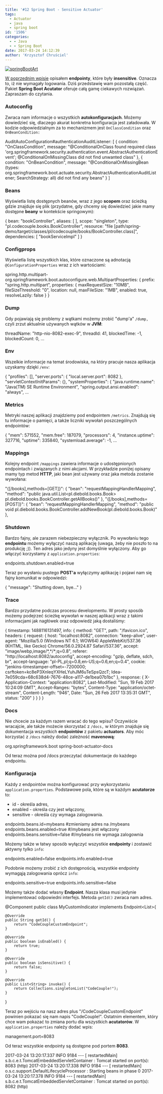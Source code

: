 ```yaml
---
title: '#12 Spring Boot - Sensitive Actuator'
tags:
  - Actuator
  - java
  - spring boot
id: '1506'
categories:
  - - Java
  - - Spring Boot
date: 2017-03-24 14:12:39
author: 'Krzysztof Chruściel'
---
```


[![springBootArt](http://codecouple.pl/wp-content/uploads/2017/02/springBootArt.png)](http://codecouple.pl/wp-content/uploads/2017/02/springBootArt.png)

[W poprzednim wpisie](http://codecouple.pl/2017/02/24/11-spring-boot-actuator/) opisałem **endpointy**, które były **insensitive**. Oznacza to, iż nie wymagały logowania. Dziś przedstawię wam pozostałą część. Pakiet **Spring Boot Acutator** oferuje całą gamę ciekawych rozwiązań. Zapraszam do czytania.
<!-- more -->
### Autoconfig

Zwraca nam informacje o wszystkich **autokonfiguracjach**. Możemy dowiedzieć się, dlaczego akurat konkretna konfiguracja jest załadowała. W kodzie odpowiedzialnym za to mechanizmem jest `OnClassCondition` oraz `OnBeanCondition:`

AuditAutoConfiguration#authenticationAuditListener: \[
   {
      condition: "OnClassCondition",
      message: "@ConditionalOnClass found required class 'org.springframework.security.authentication.event.AbstractAuthenticationEvent'; @ConditionalOnMissingClass did not find unwanted class"
   },
   {
      condition: "OnBeanCondition",
      message: "@ConditionalOnMissingBean (types: org.springframework.boot.actuate.security.AbstractAuthenticationAuditListener; SearchStrategy: all) did not find any beans"
   }
\]

### Beans

Wyświetla listę dostępnych beanów, wraz z jego **scopem** oraz ścieżką gdzie znajduje się plik (przydatne, gdy chcemy się dowiedzieć jakie mamy dostępne **beany** w kontekście springowym):

{
 bean: "bookController",
 aliases: \[ \],
 scope: "singleton",
 type: "pl.codecouple.books.BookController",
 resource: "file \[path/spring-demo/target/classes/pl/codecouple/books/BookController.class\]",
 dependencies: \[
 "bookServiceImpl"
 \]
}

### Configprops

Wyświetla listę wszystkich klas, które oznaczone są adnotacją `@ConfigurationProperties` wraz z ich wartościami:

spring.http.multipart-org.springframework.boot.autoconfigure.web.MultipartProperties: {
prefix: "spring.http.multipart",
   properties: {
      maxRequestSize: "10MB",
      fileSizeThreshold: "0",
      location: null,
      maxFileSize: "1MB",
      enabled: true,
      resolveLazily: false
   }
}

### Dump

Gdy pojawiają się problemy z wątkami możemy zrobić "dump'a" `/dump,` czyli zrzut aktualnie używanych wątków w **JVM**:

threadName: "http-nio-8082-exec-9",
threadId: 41,
blockedTime: -1,
blockedCount: 0,
...

### Env

Wszelkie informacje na temat środowiska, na który pracuje nasza aplikacja uzyskamy dzięki `/env`:

{
   "profiles": \[\],
   "server.ports": {
   "local.server.port": 8082
},
   "servletContextInitParams": {},
   "systemProperties": {
      "java.runtime.name": "Java(TM) SE Runtime Environment",
      "spring.output.ansi.enabled": "always",
...

### Metrics

Metryki naszej aplikacji znajdziemy pod endpointem `/metrics`. Znajdują się tu informacje o pamięci, a także liczniki wywołań poszczególnych endpointów:

{
  "mem": 571552,
  "mem.free": 187079,
  "processors": 4,
  "instance.uptime": 327716,
  "uptime": 335840,
  "systemload.average": -1,
...

### Mappings

Kolejny endpoint `/mappings` zawiera informacje o udostępnionych endpointach i związanych z nimi akcjami. W przykładzie poniżej opisany mamy typ metod **HTTP**, jaki bean jest używany oraz jaka metoda zostanie wywołana:

"{\[/books\],methods=\[GET\]}": {
    "bean": "requestMappingHandlerMapping",
    "method": "public java.util.List<pl.diebold.books.Book> pl.diebold.books.BookController.getAllBooks()"
  },
  "{\[/books\],methods=\[POST\]}": {
    "bean": "requestMappingHandlerMapping",
    "method": "public void pl.diebold.books.BookController.addNewBook(pl.diebold.books.Book)"
  },

### Shutdown

Bardzo fajny, ale zarazem niebezpieczny wyłącznik. Po wywołaniu tego **endpointu** możemy wyłączyć naszą aplikację (uwaga, żeby nie poszło to na produkcję ;)). Ten adres jako jedyny jest domyślnie wyłączony. Aby go włączyć korzystamy z `application.properties`:

endpoints.shutdown.enabled\=true

Teraz po wysłaniu pustego **POST'a** wyłączymy aplikację i pojawi nam się fajny komunikat w odpowiedzi:

{ "message": "Shutting down, bye..." }

### Trace

Bardzo przydatne podczas procesu developmentu. W prosty sposób możemy podejrzeć ścieżkę wywołań w naszej aplikacji wraz z takimi informacjami jak nagłówek oraz odpowiedź jaką dostaliśmy:

{
   timestamp: 1488116131497,
   info: {
      method: "GET",
      path: "/favicon.ico",
      headers: {
         request: {
            host: "localhost:8082",
            connection: "keep-alive",
            user-agent: "Mozilla/5.0 (Windows NT 6.1; WOW64) AppleWebKit/537.36 (KHTML, like Gecko) Chrome/56.0.2924.87 Safari/537.36",
            accept: "image/webp,image/\*,\*/\*;q=0.8",
            referer: "http://localhost:8082/autoconfig",
            accept-encoding: "gzip, deflate, sdch, br",
            accept-language: "pl-PL,pl;q=0.8,en-US;q=0.6,en;q=0.4",
            cookie: "jenkins-timestamper-offset=-7200000; csrftoken=kc8eP3XnleqYXHeLYuhJM6uTeSpsQzcT; Idea-7e059cda=68c638d4-7676-48ce-a117-de1bea07b1bc"
      },
      response: {
            X-Application-Context: "application:8082",
            Last-Modified: "Sun, 19 Feb 2017 10:24:09 GMT",
            Accept-Ranges: "bytes",
            Content-Type: "application/octet-stream",
            Content-Length: "946",
            Date: "Sun, 26 Feb 2017 13:35:31 GMT",
            status: "200"
            }
         }
   }
}

### Docs

Nie chcecie za każdym razem wracać do tego wpisu? Oczywiście wracajcie, ale także możecie skorzystać z `/docs,` w którym znajduje się dokumentacja wszystkich **endpointów** z pakietu **actuators**. Aby móc korzystać z `/docs` należy dodać zależność **mavenową**:

<dependencies>
    <dependency>
        <groupId>org.springframework.boot</groupId>
        <artifactId>spring-boot-actuator-docs</artifactId>
    </dependency>
</dependencies>

Od teraz można pod /docs przeczytać dokumentacje do każdego endpointu.

### Konfiguracja

Każdy z endpointów można konfigurować przy wykorzystaniu `application.properties`. Podstawowe pola, które są w każdym **acutatorze** to:

*   id - określa adres,
*   enabled - określa czy jest włączony,
*   sensitive - określa czy wymaga zalogowania.

endpoints.beans.id=mybeans #zmieniamy adres na /mybeans endpoints.beans.enabled\=true #/mybeans jest włączony
endpoints.beans.sensitive\=false #/mybeans nie wymaga zalogownia

Możemy także w łatwy sposób wyłączyć wszystkie **endpointy** i zostawić aktywny tylko `info`:

endpoints.enabled\=false
endpoints.info.enabled\=true

Podobnie możemy zrobić z ich dostępnością, wszystkie endpointy wymagąją zalogowania oprócz `info`:

endpoints.sensitive\=true
endpoints.info.sensitive\=false

Możemy także dodać własny **Endpoint**. Nasza klasa musi jedynie implementować odpowiedni interfejs. Metoda `getId()` zwraca nam adres.

@Component
public class MyCustomIndicator implements Endpoint<List<String>>{


    @Override
    public String getId() {
        return "CodeCoupleCustomEndpoint";
    }

    @Override
    public boolean isEnabled() {
        return true;
    }

    @Override
    public boolean isSensitive() {
        return false;
    }

    @Override
    public List<String> invoke() {
        return Collections.singletonList("CodeCouple!");
    }
}

Teraz po wejściu na nasz adres plus "/CodeCoupleCustomEndpoint" powinien pokazać się nam napis "CodeCouple!". Ostatnim elementem, który chce wam pokazać to zmiana portu dla wszystkich **acutatorów**. W `application.properties` należy dodać wpis:

management.port=8083

Od teraz wszystkie endpointy są dostępne pod portem **8083**.

2017-03-24 13:20:17.337 INFO 9184 --- \[ restartedMain\] s.b.c.e.t.TomcatEmbeddedServletContainer : Tomcat started on port(s): 8083 (http)
2017-03-24 13:20:17.338 INFO 9184 --- \[ restartedMain\] o.s.c.support.DefaultLifecycleProcessor : Starting beans in phase 0
2017-03-24 13:20:17.378 INFO 9184 --- \[ restartedMain\] s.b.c.e.t.TomcatEmbeddedServletContainer : Tomcat started on port(s): 8082 (http)